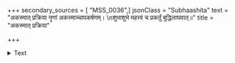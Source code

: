+++
secondary_sources = [ "MSS_0036",]
jsonClass = "Subhaashita"
text = "अकस्मात् प्रक्रिया नॄणां अकस्माच्चापकर्षणम्।  \nशुभाशुभे महत्त्वं च प्रकर्तुं बुद्धिलाघवात्॥"
title = "अकस्मात् प्रक्रिया"

+++

<details><summary>Text</summary>

अकस्मात् प्रक्रिया नॄणां अकस्माच्चापकर्षणम्।  
शुभाशुभे महत्त्वं च प्रकर्तुं बुद्धिलाघवात्॥
</details>
